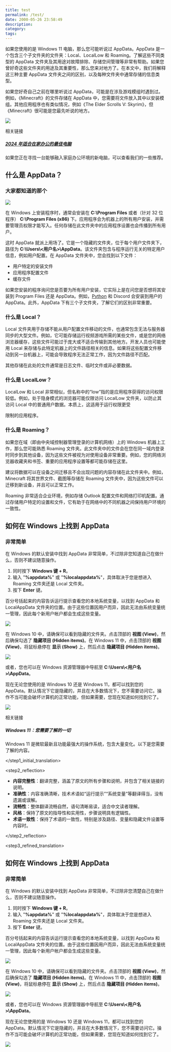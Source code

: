```yaml
---
title: test
permalink: /test/
date: 2000-05-26 23:58:49
description:
category:
tags:
---
```





如果您使用的是 Windows 11 电脑，那么您可能听说过 AppData。AppData 是一个包含三个子文件夹的文件夹：Local、LocalLow 和 Roaming。了解这些不同类型的 AppData 文件夹及其用途对故障排除、存储空间管理等非常有帮助。如果您曾好奇这些文件夹的用途及其重要性，那么您来对地方了。在本文中，我们将解释这三种主要 AppData 文件夹之间的区别，以及每种文件夹中通常存储的信息类型。

如果您好奇自己之前在哪里听说过 AppData，可能是在涉及游戏模组时遇到过。例如，《Minecraft》的文件存储在 AppData 中，您需要将文件放入其中以安装模组。其他应用程序也有类似情况，例如《The Elder Scrolls V: Skyrim》，但《Minecraft》很可能是您最先听说的地方。

[![](https://static1.xdaimages.com/wordpress/wp-content/uploads/2023/04/best-pcs-for-working-from-home.jpg)](https://www.xda-developers.com/best-laptops-work-from-home/)  

相关链接  

##### [2024 年适合在家办公的最佳电脑](https://www.xda-developers.com/best-laptops-work-from-home/ "2024 年适合在家办公的最佳电脑")  

如果您正在寻找一台能够融入家庭办公环境的新电脑，可以查看我们的一些推荐。  

什么是 AppData？  
----------------  

### 大家都知道的那个  

![](https://static1.xdaimages.com/wordpress/wp-content/uploads/2023/01/appdatafeatureimage-watermarked.jpg)  

在 Windows 上安装程序时，通常会安装在 **C:\\Program Files** 或者（针对 32 位程序） **C:\\Program Files (x86)** 下。应用程序会为机器上的所有用户安装，并需要管理员权限才能写入。任何存储在此文件夹中的应用程序设置也会传播到所有用户。  

这时 AppData 就派上用场了。它是一个隐藏的文件夹，位于每个用户文件夹下，路径为 **C:\\Users\\<用户名>\\AppData**。该文件夹包含与程序运行无关的特定用户信息，例如用户配置。在 AppData 文件夹中，您会找到以下文件：  

* 用户特定的安装文件  
* 应用程序配置文件  
* 缓存文件  

如果您安装的程序询问您是否要为所有用户安装，它实际上是在问您是否想将其安装到 Program Files 还是 AppData。例如，[Python](https://www.xda-developers.com/how-to-install-python/) 和 Discord 会安装到用户的 AppData。此外，AppData 下有三个子文件夹，了解它们的区别非常重要。  

### 什么是 Local？  

Local 文件夹用于存储不能从用户配置文件移动的文件，也通常包含无法与服务器同步的大型文件。例如，它可能存储运行视频游戏所需的某些文件，或是您的网络浏览器缓存，这些文件可能过于庞大或不适合传输到其他地方。开发人员也可能使用 Local 来存储与此特定机器上的文件路径相关的信息。如果将这些配置文件移动到另一台机器上，可能会导致程序无法正常工作，因为文件路径不匹配。  

其他存储在此处的文件通常是日志文件、临时文件或非必要数据。  

### 什么是 LocalLow？  

LocalLow 和 Local 非常相似，但名称中的“low”指的是应用程序获得的访问权限较低。例如，处于隐身模式的浏览器可能仅限访问 LocalLow 文件夹，以防止其访问 Local 中的普通用户数据。本质上，这适用于运行权限更受

限制的应用程序。  

### 什么是 Roaming？  

如果您在域（即由中央域控制器管理登录的计算机网络）上的 Windows 机器上工作，那么您可能熟悉 Roaming 文件夹。此文件夹中的文件会在您在同一域内登录时同步到其他设备，因为这些文件被视为对使用设备非常重要。例如，您的网络浏览器收藏夹和书签、重要的应用程序设置等都可能存储在这里。  

建议将数据可以在设备之间迁移且不会出现问题的内容存储在此文件夹中。例如，Minecraft 将其世界文件、截图等存储在 Roaming 文件夹中，因为这些文件可以迁移到新设备，并且可以正常工作。  

Roaming 非常适合企业环境，例如存储 Outlook 配置文件和网络打印机配置。通过存储用户特定的设置和文件，它有助于在网络中的不同机器之间保持用户环境的一致性。  



如何在 Windows 上找到 AppData  
----------------------------  

### 非常简单  

在 Windows 的默认安装中找到 AppData 非常简单，不过除非您知道自己在做什么，否则不建议随意操作。  

1. 同时按下 **Windows 键 + R**。  
2. 输入 "**%appdata%**" 或 "**%localappdata%**"，具体取决于您是想进入 Roaming 文件夹还是 Local 文件夹。  
3. 按下 **Enter** 键。  

百分号括起来的内容告诉运行提示查看您的本地系统变量，以找到 AppData 和 LocalAppData 文件夹的位置。由于这些位置因用户而异，因此无法由系统变量统一管理，因此每个新用户帐户都会生成这些变量。  

![](https://static1.xdaimages.com/wordpress/wp-content/uploads/2023/01/appdata-hidden-items-watermarked.jpg)  

在 Windows 10 中，请确保可以看到隐藏的文件夹。点击顶部的 **视图 (View)**，然后确保勾选了 **隐藏项目 (Hidden items)**。在 Windows 11 中，点击顶部的 **视图 (View)**，将鼠标悬停在 **显示 (Show)** 上，然后点击 **隐藏项目 (Hidden items)**。  

![](https://static1.xdaimages.com/wordpress/wp-content/uploads/2023/01/windows-11-hidden-files.jpg)  

或者，您也可以在 Windows 资源管理器中导航至 **C:\\Users\\<用户名>\\AppData**。  

现在无论您使用的是 Windows 10 还是 Windows 11，都可以找到您的 AppData。默认情况下它是隐藏的，并且在大多数情况下，您不需要访问它。操作不当可能会破坏计算机的正常功能，但如果需要，您现在知道如何找到它了。  

![](https://static1.xdaimages.com/wordpress/wp-content/uploads/2021/06/Windows-11-hero-page.jpg)  

相关链接  

##### Windows 11：您需要了解的一切  

Windows 11 是微软最新且功能最强大的操作系统，包含大量变化。以下是您需要了解的内容。  

</step1_initial_translation>  

<step2_reflection>  

- **内容完整性**：翻译完整，涵盖了原文的所有步骤和说明，并包含了相关链接的说明。  
- **准确性**：内容准确清晰，技术术语如“运行提示”“系统变量”等翻译得当，没有遗漏或误解。  
- **流畅性**：整体翻译流畅自然，语句清晰易读，适合中文读者理解。  
- **风格**：保持了原文的指导性和实用性，步骤说明具有逻辑性。  
- **术语一致性**：保持了术语的一致性，特别是涉及路径、变量和隐藏文件设置等内容时。  

</step2_reflection>  

<step3_refined_translation>  

如何在 Windows 上找到 AppData  
----------------------------  

### 非常简单  

在 Windows 的默认安装中找到 AppData 非常简单，不过除非您清楚自己在做什么，否则不建议随意操作。  

1. 同时按下 **Windows 键 + R**。  
2. 输入 "**%appdata%**" 或 "**%localappdata%**"，具体取决于您是想进入 Roaming 文件夹还是 Local 文件夹。  
3. 按下 **Enter** 键。  

百分号括起来的内容告诉运行提示查看您的本地系统变量，以找到 AppData 和 LocalAppData 文件夹的位置。由于这些位置因用户而异，因此无法由系统变量统一管理，因此每个新用户帐户都会生成这些变量。  

![](https://static1.xdaimages.com/wordpress/wp-content/uploads/2023/01/appdata-hidden-items-watermarked.jpg)  

在 Windows 10 中，请确保可以看到隐藏的文件夹。点击顶部的 **视图 (View)**，然后确保勾选了 **隐藏项目 (Hidden items)**。在 Windows 11 中，点击顶部的 **视图 (View)**，将鼠标悬停在 **显示 (Show)** 上，然后点击 **隐藏项目 (Hidden items)**。  

![](https://static1.xdaimages.com/wordpress/wp-content/uploads/2023/01/windows-11-hidden-files.jpg)  

或者，您也可以在 Windows 资源管理器中导航至 **C:\\Users\\<用户名>\\AppData**。  

现在无论您使用的是 Windows 10 还是 Windows 11，都可以找到您的 AppData。默认情况下它是隐藏的，并且在大多数情况下，您不需要访问它。操作不当可能会破坏计算机的正常功能，但如果需要，您现在知道如何找到它了。  

![](https://static1.xdaimages.com/wordpress/wp-content/uploads/2021/06/Windows-11-hero-page.jpg)  


